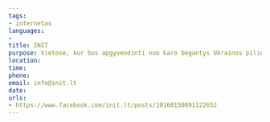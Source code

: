 ```yaml
---
tags:
- internetas
languages:
- 
title: INIT
purpose: Vietose, kur bus apgyvendinti nuo karo bėgantys Ukrainos piliečiai, esant techninėms galimybėms, nemokamai teiksime interneto paslaugas. Taip pat, jeigu Jūs ar Jūsų pažįstami suteikė prieglobstį, kreipkitės į mus dėl interneto paslaugų įvedimo.
location: 
time: 
phone: 
email: info@init.lt
date: 
urls:
- https://www.facebook.com/init.lt/posts/10160150091122652
---
```

